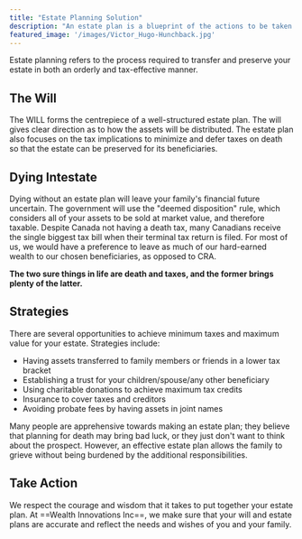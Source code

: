 ```yaml
---
title: "Estate Planning Solution"
description: "An estate plan is a blueprint of the actions to be taken when you die."
featured_image: '/images/Victor_Hugo-Hunchback.jpg'
---
```

Estate planning refers to the process required to transfer and preserve your estate in both an orderly and tax-effective manner.

## The Will

The WILL forms the centrepiece of a well-structured estate plan.  The will gives clear direction as to how the assets will be distributed.  The estate plan also focuses on the tax implications to minimize and defer taxes on death so that the estate can be preserved for its beneficiaries.

## Dying Intestate

Dying without an estate plan will leave your family's financial future uncertain. The government will use the "deemed disposition" rule, which considers all of your assets to be sold at market value, and therefore taxable.  Despite Canada not having a death tax, many Canadians receive the single biggest tax bill when their terminal tax return is filed.  For most of us, we would have a preference to leave as much of our hard-earned wealth to our chosen beneficiaries, as opposed to CRA. 

**The two sure things in life are death and taxes, and the former brings plenty of the latter.**

## Strategies

There are several opportunities to achieve minimum taxes and maximum value for your estate.  Strategies include:

- Having assets transferred to family members or friends in a lower tax bracket
- Establishing a trust for your children/spouse/any other beneficiary
- Using charitable donations to achieve maximum tax credits
- Insurance to cover taxes and creditors
- Avoiding probate fees by having assets in joint names

Many people are apprehensive towards making an estate plan; they believe that planning for death may bring bad luck, or they just don't want to think about the prospect.  However, an effective estate plan allows the family to grieve without being burdened by the additional responsibilities.

## Take Action

We respect the courage and wisdom that it takes to put together your estate plan. At ==Wealth Innovations Inc==, we make sure that your will and estate plans are accurate and reflect the needs and wishes of you and your family.
